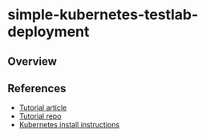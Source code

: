 # simple-kubernetes-testlab-deployment

## Overview

## References

* [Tutorial article](https://devopscube.com/kubernetes-cluster-vagrant/)
* [Tutorial repo](https://github.com/techiescamp/vagrant-kubeadm-kubernetes)
* [Kubernetes install instructions](https://kubernetes.io/docs/setup/production-environment/tools/kubeadm/install-kubeadm/)


